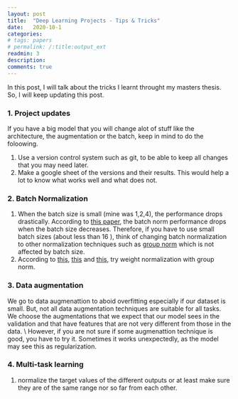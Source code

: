 ```yaml
---
layout: post
title:  "Deep Learning Projects - Tips & Tricks"
date:   2020-10-1
categories: 
# tags: papers
# permalink: /:title:output_ext
readmin: 3
description: 
comments: true
---
```


In this post, I will talk about the tricks I learnt throught my masters thesis. So, I will keep updating this post.


### 1. Project updates
If you have a big model that you will change alot of stuff like the architecture, the augmentation or the batch, keep in mind to do the foloowing.
1. Use a version control system such as git, to be able to keep all changes that you may need later.
2. Make a google sheet of the versions and their results. This would help a lot to know what works well and what does not.

### 2. Batch Normalization
1. When the batch size is small (mine was 1,2,4), the performance drops drastically. According to [this paper](https://arxiv.org/pdf/1803.08494.pdf), the batch norm performance drops when the batch size decreases. Therefore, if you have to use small batch sizes (about less than 16 ), think of changing batch normalization to other normalization techniques such as [group norm](https://arxiv.org/pdf/1803.08494.pdf) which is not affected by batch size.
2. According to [this](https://arxiv.org/pdf/1903.10520.pdf), [this](https://arxiv.org/pdf/1912.11370.pdf) and [this](https://arxiv.org/pdf/2010.10241v1.pdf), try weight normalization with group norm.

### 3. Data augmentation
We go to data augmenattion to aboid overfitting especially if our dataset is small. But, not all data augmentation techniques are suitable for all tasks. We choose the augmentations that we expect that our model sees in the validation and that have features that are not very different from those in the data. \\
However, if you are not sure if some augmenattion technique is good, you have to try it. Sometimes it works unexpectedly, as the model may see this as regularization.

### 4. Multi-task learning
1. normalize the target values of the different outputs or at least make sure they are of the same range nor so far from each other.
